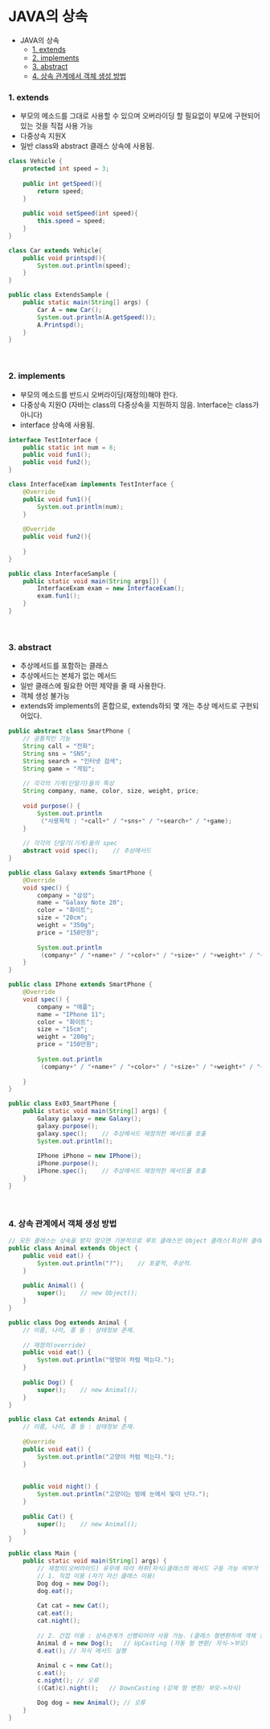 # JAVA의 상속 
- JAVA의 상속
    - [1. extends](#1-extends)
    - [2. implements](#2-implements)
    - [3. abstract](#3-abstract)
    - [4. 상속 관계에서 객체 생성 방법](#4-상속-관계에서-객체-생성-방법)

### 1. extends
   - 부모의 메소드를 그대로 사용할 수 있으며 오버라이딩 할 필요없이 부모에 구현되어있는 것을 직접 사용 가능 
   - 다중상속 지원X
   - 일반 class와 abstract 클래스 상속에 사용됨. 

```java
class Vehicle {
	protected int speed = 3;
    
    public int getSpeed(){
    	return speed;
    }
    
    public void setSpeed(int speed){
    	this.speed = speed;
    }
}

class Car extends Vehicle{
	public void printspd(){
    	System.out.println(speed);
    }
}

public class ExtendsSample {
	public static main(String[] args) {
    	Car A = new Car();
        System.out.println(A.getSpeed());
        A.Printspd();
    }
}
```

<br/>

### 2. implements
   - 부모의 메소드를 반드시 오버라이딩(재정의)해야 한다. 
   - 다중상속 지원O (자바는 class의 다중상속을 지원하지 않음. Interface는 class가 아니다)
   - interface 상속에 사용됨. 

```java
interface TestInterface {
	public static int num = 8;
    public void fun1();
    public void fun2();
}

class InterfaceExam implements TestInterface {
	@Override
    public void fun1(){
    	System.out.println(num);
    }
    
    @Override
    public void fun2(){
    
    }
}

public class InterfaceSample {
	public static void main(String args[]) {
    	InterfaceExam exam = new InterfaceExam();
        exam.fun1();
    }
}
```

<br/>

### 3. abstract
   - 추상메서드를 포함하는 클래스 
   - 추상메서드는 본체가 없는 메서드 
   - 일반 클래스에 필요한 어떤 제약을 줄 때 사용한다. 
   - 객체 생성 불가능 
   - extends와 implements의 혼합으로, extends하되 몇 개는 추상 메서드로 구현되어있다. 

```java
public abstract class SmartPhone {
	// 공통적인 기능
	String call = "전화";
	String sns = "SNS";
	String search = "인터넷 검색";
	String game = "게임";
	
	// 각각의 기계(단말기)들의 특성
	String company, name, color, size, weight, price;
	
	void purpose() {
		System.out.println
		 ("사용목적 : "+call+" / "+sns+" / "+search+" / "+game);
	}
	
	// 각각의 단말기(기계)들의 spec
	abstract void spec();    // 추상메서드
}

public class Galaxy extends SmartPhone {
	@Override
	void spec() {
		company = "삼성"; 
        name = "Galaxy Note 20"; 
        color = "화이트";
		size = "20cm"; 
        weight = "350g"; 
        price = "150만원";
		
		System.out.println
		 (company+" / "+name+" / "+color+" / "+size+" / "+weight+" / "+price);
	}
}

public class IPhone extends SmartPhone {
	@Override
	void spec() {
		company = "애플"; 
        name = "IPhone 11"; 
        color = "화이트";
		size = "15cm"; 
        weight = "200g"; 
        price = "150만원";
		
		System.out.println
		 (company+" / "+name+" / "+color+" / "+size+" / "+weight+" / "+price);
		
	}
}

public class Ex03_SmartPhone {
	public static void main(String[] args) {
		Galaxy galaxy = new Galaxy();
		galaxy.purpose();
		galaxy.spec();    // 추상메서드 재정의한 메서드를 호출
		System.out.println();
		
		IPhone iPhone = new IPhone();
		iPhone.purpose();
		iPhone.spec();    // 추상메서드 재정의한 메서드를 호출
	}
}
```

<br/>

### 4. 상속 관계에서 객체 생성 방법
```java
// 모든 클래스는 상속을 받지 않으면 기본적으로 루트 클래스인 Object 클래스(최상위 클래스)를 상속받음
public class Animal extends Object {
	public void eat() {
		System.out.println("?");	// 포괄적, 추상적.
	}
	
	public Animal() {
		super();	// new Object();
	}
}
```

```java
public class Dog extends Animal {
	// 이름, 나이, 종 등 : 상태정보 존재.
	
	// 재정의(override)
	public void eat() { 
		System.out.println("멍멍이 처럼 먹는다."); 
	}	
	
	public Dog() {
		super();	// new Animal();
	}
}
```

```java
public class Cat extends Animal {
	// 이름, 나이, 종 등 : 상태정보 존재.
	
	@Override
	public void eat() { 
		System.out.println("고양이 처럼 먹는다."); 
	}
	
	
	public void night() {
		System.out.println("고양이는 밤에 눈에서 빛이 난다.");
	}
	
	public Cat() {
		super();	// new Animal();
	}
}
```

```java
public class Main {
	public static void main(String[] args) {
		// 재정의(오버라이드) 유무에 따라 하위(자식)클래스의 메서드 구동 가능 여부가 결정됨.
		// 1. 직접 이용 (자기 자신 클래스 이용)
		Dog dog = new Dog();
		dog.eat();
		
		Cat cat = new Cat();
		cat.eat();
		cat.night();
		
		// 2. 간접 이용	: 상속관계가 선행되어야 사용 가능. (클래스 형변환하여 객체 생성)
		Animal d = new Dog();	// UpCasting (자동 형 변환/ 자식->부모)
		d.eat(); // 자식 메서드 실행 
		
		Animal c = new Cat();
		c.eat();
        c.night(); // 오류 
		((Cat)c).night();	// DownCasting (강제 형 변환/ 부모->자식)

        Dog dog = new Animal(); // 오류  
	}
}
```
